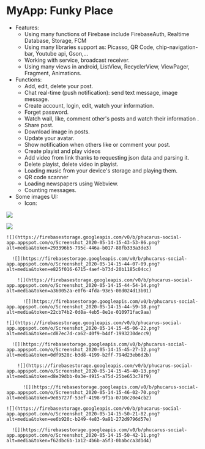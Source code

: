 # MyApp: Funky Place
- Features:
  + Using many functions of Firebase include FirebaseAuth, Realtime Database, Storage, FCM
  + Using many libraries support as: Picasso, QR Code, chip-navigation-bar, Youtube api, Gson,...
  + Working with service, broadcast receiver.
  + Using many views in android, ListView, RecyclerView, ViewPager, Fragment, Animations.
- Functions:
  + Add, edit, delete your post.
  + Chat real-time (push notification): send text message, image message.
  + Create account, login, edit, watch your information.
  + Forget password.
  + Watch wall, like, comment other's posts and watch their information .
  + Share post.
  + Download image in posts.
  + Update your avatar.
  + Show notification when others like or comment your post.
  + Create playist and play videos 
  + Add video from link thanks to requesting json data and parsing it.
  + Delete playist, delete video in playist.
  + Loading music from your device's storage and playing them.
  + QR code scanner
  + Loading newspapers using Webview.
  + Counting messages.
 - Some images UI:
    + Icon: 
  
  ![](https://firebasestorage.googleapis.com/v0/b/phucarus-social-app.appspot.com/o/logo.png?alt=media&token=4b0c0bf4-5c07-43e9-a8be-9496adfad1d1)
  
  ![](https://firebasestorage.googleapis.com/v0/b/phucarus-social-app.appspot.com/o/Screenshot_2020-05-14-15-43-23-70.png?alt=media&token=9a6d65fb-b60b-4821-8f13-4d16df634e76)
  
    ![](https://firebasestorage.googleapis.com/v0/b/phucarus-social-app.appspot.com/o/Screenshot_2020-05-14-15-43-53-86.png?alt=media&token=293396b5-795c-446a-b017-88fb333a3de3)
    
      ![](https://firebasestorage.googleapis.com/v0/b/phucarus-social-app.appspot.com/o/Screenshot_2020-05-14-15-44-07-09.png?alt=media&token=e825f016-6715-4aef-b73d-20b1185c04cc)
      
        ![](https://firebasestorage.googleapis.com/v0/b/phucarus-social-app.appspot.com/o/Screenshot_2020-05-14-15-44-54-14.png?alt=media&token=a360052a-e0f6-4fda-93e5-08d024d13b01)
        
          ![](https://firebasestorage.googleapis.com/v0/b/phucarus-social-app.appspot.com/o/Screenshot_2020-05-14-15-44-59-18.png?alt=media&token=22cb74b2-0d8a-4eb5-8e1e-010971fac9aa)
          
    ![](https://firebasestorage.googleapis.com/v0/b/phucarus-social-app.appspot.com/o/Screenshot_2020-05-14-15-45-06-22.png?alt=media&token=cd87ec7d-ca62-40f9-b4df-1993230decc9)
    
      ![](https://firebasestorage.googleapis.com/v0/b/phucarus-social-app.appspot.com/o/Screenshot_2020-05-14-15-45-27-12.png?alt=media&token=0df9528c-b3d8-4199-b2ff-794d23eb6d2b)
      
        ![](https://firebasestorage.googleapis.com/v0/b/phucarus-social-app.appspot.com/o/Screenshot_2020-05-14-15-45-40-13.png?alt=media&token=d8e39dbb-0a3e-4915-a75d-25be653c78f9)
        
          ![](https://firebasestorage.googleapis.com/v0/b/phucarus-social-app.appspot.com/o/Screenshot_2020-05-14-15-46-02-70.png?alt=media&token=9e85727f-53ef-4198-9f1a-0710c20e4cb2)
          
    ![](https://firebasestorage.googleapis.com/v0/b/phucarus-social-app.appspot.com/o/Screenshot_2020-05-14-15-50-21-82.png?alt=media&token=ee6b920c-b249-4e83-9a91-272d9796d57e)
    
      ![](https://firebasestorage.googleapis.com/v0/b/phucarus-social-app.appspot.com/o/Screenshot_2020-05-14-15-50-42-11.png?alt=media&token=f62dbc6b-1a12-4b6b-a5f3-0babcca3d1d4)
      
